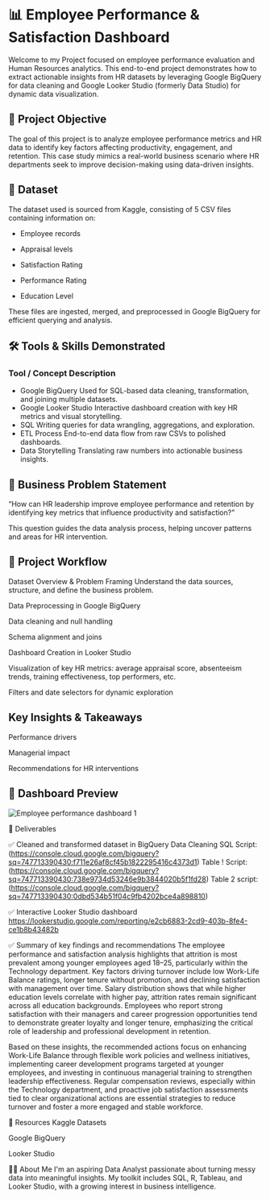 
# 📊 Employee Performance & Satisfaction Dashboard
Welcome to my Project focused on employee performance evaluation and Human Resources analytics. This end-to-end project demonstrates how to extract actionable insights from HR datasets by leveraging Google BigQuery for data cleaning and Google Looker Studio (formerly Data Studio) for dynamic data visualization.

## 🚀 Project Objective
The goal of this project is to analyze employee performance metrics and HR data to identify key factors affecting productivity, engagement, and retention. This case study mimics a real-world business scenario where HR departments seek to improve decision-making using data-driven insights.

## 📁 Dataset
The dataset used is sourced from Kaggle, consisting of 5 CSV files containing information on:

- Employee records

- Appraisal levels

- Satisfaction Rating

- Performance Rating

- Education Level

These files are ingested, merged, and preprocessed in Google BigQuery for efficient querying and analysis.

## 🛠 Tools & Skills Demonstrated

### Tool / Concept	Description
- Google BigQuery	Used for SQL-based data cleaning, transformation, and joining multiple datasets.
- Google Looker Studio	Interactive dashboard creation with key HR metrics and visual storytelling.
- SQL	Writing queries for data wrangling, aggregations, and exploration.
- ETL Process	End-to-end data flow from raw CSVs to polished dashboards.
- Data Storytelling	Translating raw numbers into actionable business insights.

## 🧠 Business Problem Statement
“How can HR leadership improve employee performance and retention by identifying key metrics that influence productivity and satisfaction?”

This question guides the data analysis process, helping uncover patterns and areas for HR intervention.

## 📌 Project Workflow
Dataset Overview & Problem Framing
Understand the data sources, structure, and define the business problem.

Data Preprocessing in Google BigQuery

Data cleaning and null handling

Schema alignment and joins

Dashboard Creation in Looker Studio

Visualization of key HR metrics: average appraisal score, absenteeism trends, training effectiveness, top performers, etc.

Filters and date selectors for dynamic exploration

## Key Insights & Takeaways

Performance drivers

Managerial impact

Recommendations for HR interventions

## 📸 Dashboard Preview

![Employee performance dashboard 1](https://github.com/user-attachments/assets/f926249f-0cdd-4a5a-ac64-0c35c69f38c2)

📂 Deliverables

✅ Cleaned and transformed dataset in BigQuery
Data Cleaning SQL Script: (https://console.cloud.google.com/bigquery?sq=747713390430:f711e26af8cf45b1822295416c4373d1)
Table ! Script: (https://console.cloud.google.com/bigquery?sq=747713390430:738e9734d53246e9b3844020b5f1fd28)
Table 2 script: (https://console.cloud.google.com/bigquery?sq=747713390430:0dbd534b51f04c9fb4202bce4a898810)

✅ Interactive Looker Studio dashboard
https://lookerstudio.google.com/reporting/e2cb6883-2cd9-403b-8fe4-ce1b8b43482b

✅ Summary of key findings and recommendations
The employee performance and satisfaction analysis highlights that attrition is most prevalent among younger employees aged 18–25, particularly within the Technology department. Key factors driving turnover include low Work-Life Balance ratings, longer tenure without promotion, and declining satisfaction with management over time. Salary distribution shows that while higher education levels correlate with higher pay, attrition rates remain significant across all education backgrounds. Employees who report strong satisfaction with their managers and career progression opportunities tend to demonstrate greater loyalty and longer tenure, emphasizing the critical role of leadership and professional development in retention.

Based on these insights, the recommended actions focus on enhancing Work-Life Balance through flexible work policies and wellness initiatives, implementing career development programs targeted at younger employees, and investing in continuous managerial training to strengthen leadership effectiveness. Regular compensation reviews, especially within the Technology department, and proactive job satisfaction assessments tied to clear organizational actions are essential strategies to reduce turnover and foster a more engaged and stable workforce.

🔗 Resources
Kaggle Datasets

Google BigQuery

Looker Studio

🧑‍💼 About Me
I'm an aspiring Data Analyst passionate about turning messy data into meaningful insights. My toolkit includes SQL, R, Tableau, and Looker Studio, with a growing interest in business intelligence.

